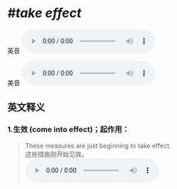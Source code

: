 # ***\#take effect*** 
英音
<audio src="./media/take effect1_AAC.aac" controls="controls"></audio>

美音
<audio src="./media/take effect2_AAC.aac" controls="controls"></audio>



  

英文释义
---
### 1.**生效 (come into effect)；起作用：**  

 > These measures are just beginning to take effect.   
 > 这些措施刚开始见效。    
<audio src="./media/effect-5.aac" controls="controls"></audio>


